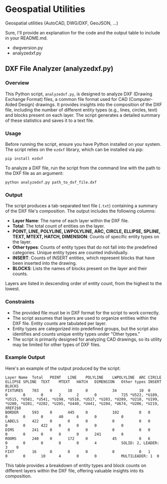 # Geospatial Utilities
Geospatial utilities (AutoCAD, DWG/DXF, GeoJSON, ...)

Sure, I'll provide an explanation for the code and the output table to include in your README.md.
- dwgversion.py
- analyzedxf.py

## DXF File Analyzer (analyzedxf.py)

### Overview

This Python script, `analyzedxf.py`, is designed to analyze DXF (Drawing Exchange Format) files, a common file format used for CAD (Computer-Aided Design) drawings. It provides insights into the composition of the DXF file, including the number of different entity types (e.g., lines, circles, text) and blocks present on each layer. The script generates a detailed summary of these statistics and saves it to a text file.

### Usage

Before running the script, ensure you have Python installed on your system. The script relies on the `ezdxf` library, which can be installed via pip:

```
pip install ezdxf
```

To analyze a DXF file, run the script from the command line with the path to the DXF file as an argument:

```
python analyzedxf.py path_to_dxf_file.dxf
```

### Output

The script produces a tab-separated text file (`.txt`) containing a summary of the DXF file's composition. The output includes the following columns:

- **Layer Name**: The name of each layer within the DXF file.
- **Total**: The total count of entities on the layer.
- **POINT, LINE, POLYLINE, LWPOLYLINE, ARC, CIRCLE, ELLIPSE, SPLINE, TEXT, MTEXT, HATCH, DIMENSION**: Counts of specific entity types on the layer.
- **Other types**: Counts of entity types that do not fall into the predefined categories. Unique entity types are counted individually.
- **INSERT**: Counts of INSERT entities, which represent blocks that have been inserted into the drawing.
- **BLOCKS**: Lists the names of blocks present on the layer and their counts.

Layers are listed in descending order of entity count, from the highest to the lowest.

### Constraints

- The provided file must be in DXF format for the script to work correctly.
- The script assumes that layers are used to organize entities within the DXF file. Entity counts are tabulated per layer.
- Entity types are categorized into predefined groups, but the script also identifies and counts unique entity types under "Other types."
- The script is primarily designed for analyzing CAD drawings, so its utility may be limited for other types of DXF files.

### Example Output

Here's an example of the output produced by the script:

```
Layer Name  Total   POINT   LINE    POLYLINE    LWPOLYLINE  ARC CIRCLE  ELLIPSE SPLINE  TEXT    MTEXT   HATCH   DIMENSION   Other types INSERT  BLOCKS
FIXTURES    783     0       10      0           34          10  0       0       0       0       2       2       0           725 *U522, *U189, *U515, *U581, *U541, *U198, *U518, *U517, *U203, *U209, *U210, *U199, *U200, *U201, *U202, *U205, *U440, *U441, *U204, *U674, *U206, *U219, XREF2$0
BORDER      593     0       445     0           102         0   0       0       0       0       40      6       0           0
LABELS      422     0       0       0           0           0   0       0       0       422     0       0       0           0
DIMS        241     0       0       0           0           0   0       0       0       0       0       0       241         0
ROOMS       240     0       172     0           45          0   6       0       0       0       8       0       4           SOLID: 2, LEADER: 3    0
FIXT        16      0       0       0           0           0   1       0       0       10      4       0       0           MULTILEADER: 1  0
```

This table provides a breakdown of entity types and block counts on different layers within the DXF file, offering valuable insights into its composition.
